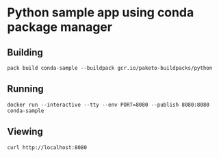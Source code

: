 # Python sample app using conda package manager

## Building

`pack build conda-sample --buildpack gcr.io/paketo-buildpacks/python`

## Running

`docker run --interactive --tty --env PORT=8080 --publish 8080:8080 conda-sample`

## Viewing

`curl http://localhost:8080`
